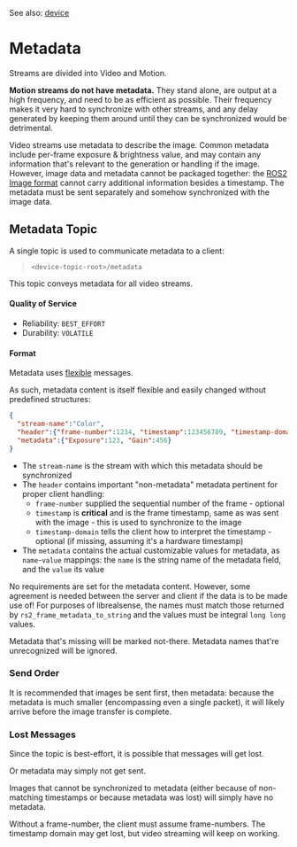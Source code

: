 
See also: [device](device.md)


# Metadata

Streams are divided into Video and Motion.

**Motion streams do not have metadata.** They stand alone, are output at a high frequency, and need to be as efficient as possible. Their frequency makes it very hard to synchronize with other streams, and any delay generated by keeping them around until they can be synchronized would be detrimental.

Video streams use metadata to describe the image. Common metadata include per-frame exposure & brightness value, and may contain any information that's relevant to the generation or handling if the image.
However, image data and metadata cannot be packaged together: the [ROS2 Image format](https://github.com/ros2/common_interfaces/blob/rolling/sensor_msgs/msg/Image.msg) cannot carry additional information besides a timestamp. The metadata must be sent separately and somehow synchronized with the image data.


## Metadata Topic

A single topic is used to communicate metadata to a client:
> `<device-topic-root>/metadata`

This topic conveys metadata for all video streams.


#### Quality of Service

- Reliability: `BEST_EFFORT`
- Durability: `VOLATILE`


#### Format

Metadata uses [flexible](../include/realdds/topics/flexible/) messages.

As such, metadata content is itself flexible and easily changed without predefined structures:

```JSON
{
  "stream-name":"Color",
  "header":{"frame-number":1234, "timestamp":123456789, "timestamp-domain":0},
  "metadata":{"Exposure":123, "Gain":456}
}
```

* The `stream-name` is the stream with which this metadata should be synchronized
* The `header` contains important "non-metadata" metadata pertinent for proper client handling:
    * `frame-number` supplied the sequential number of the frame - optional
    * `timestamp` is **critical** and is the frame timestamp, same as was sent with the image - this is used to synchronize to the image
    * `timestamp-domain` tells the client how to interpret the timestamp - optional (if missing, assuming it's a hardware timestamp)
* The `metadata` contains the actual customizable values for metadata, as `name`-`value` mappings: the `name` is the string name of the metadata field, and the `value` its value

No requirements are set for the metadata content.
However, some agreement is needed between the server and client if the data is to be made use of! For purposes of librealsense, the names must match those returned by  `rs2_frame_metadata_to_string` and the values must be integral `long long` values.

Metadata that's missing will be marked not-there. Metadata names that're unrecognized will be ignored.


### Send Order

It is recommended that images be sent first, then metadata: because the metadata is much smaller (encompassing even a single packet), it will likely arrive before the image transfer is complete.


### Lost Messages

Since the topic is best-effort, it is possible that messages will get lost.

Or metadata may simply not get sent.

Images that cannot be synchronized to metadata (either because of non-matching timestamps or because metadata was lost) will simply have no metadata.

Without a frame-number, the client must assume frame-numbers. The timestamp domain may get lost, but video streaming will keep on working.
